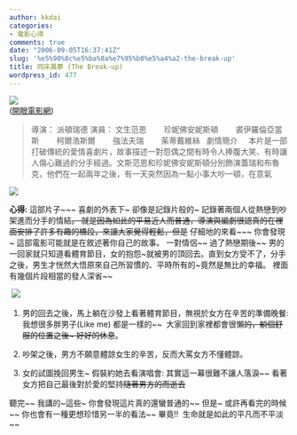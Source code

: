 ```yaml
---
author: kkdai
categories:
- 電影心得
comments: true
date: "2006-09-05T16:37:41Z"
slug: '%e5%90%8c%e5%ba%8a%e7%95%b0%e5%a4%a2-the-break-up'
title: 同床異夢 (The Break-up)
wordpress_id: 477
---
```


![](http://photo.atmovies.com.tw/movie/poster/pl/b/pl_fben4045259401.jpg)  
([開眼電影網](http://movie.atmovies.com.tw/movie/film.asp?action=now&film_id=fben40452594))

<blockquote>導演： 派頓瑞德  
演員： 文生范恩  
       珍妮佛安妮斯頓  
       裘伊羅倫亞當斯  
       柯爾浩斯爾  
       強法夫瑞  
       茱蒂戴維絲  
   
劇情簡介  
    本片是一部打破傳統的愛情喜劇片，故事描述一對怨偶之間有時令人捧腹大笑、有時讓人傷心難過的分手經過。文斯范恩和珍妮佛安妮斯頓分別飾演蓋瑞和布魯克，他們在一起兩年之後，有一天突然因為一點小事大吵一頓，在意氣  

> 
> </blockquote>

**[![](http://www.hamovie.net/photo101/movie/fben40452594/pics_fben4045259402.jpg)](http://app.atmovies.com.tw/photo/photo.cfm?action=photo&film_id=fben40452594&FilmPhotoID=fben4045259402)**

**心得:** 這部片子~~~ 喜劇的外表下~ 卻像是記錄片般的~ 記錄著兩個人從熱戀到吵架進而分手的情結~~。 就是因為如此的平易近人而普通，導演與編劇很認真的在裡面安排了許多有趣的橋段，來讓大家覺得輕鬆，但是~~ 仔細地的來看~~~ 你會發現~ 這部電影可能就是在敘述著你自己的故事。 一對情侶~~ 過了熱戀期後~~ 男的一回家就只知道看體育節目，女的抱怨~就被男的頂回去。直到女方受不了，分手之後，男生才恍然大悟原來自己所習慣的、平時所有的~竟然是無比的幸福。 裡面有幾個片段相當的發人深省~~ 

 [**![](http://www.hamovie.net/photo101/movie/fben40452594/pics_fben4045259401.jpg)**](http://app.atmovies.com.tw/photo/photo.cfm?action=photo&film_id=fben40452594&FilmPhotoID=fben4045259401)

  1. 男的回去之後，馬上躺在沙發上看著體育節目，無視於女方在辛苦的準備晚餐: 我想很多胖男子(Like me) 都是一樣的~~  大家回到家裡都會很懶~~的，躺個舒服的位置之後~ 好好的休息~~。  


  2. 吵架之後，男方不願意體諒女生的辛苦，反而大罵女方不懂體諒。  


  3. 女的試圖挽回男生~ 假裝約她去看演唱會: 其實這一幕很難不讓人落淚~~ 看著女方把自己最後對於愛的堅持~~隨著男方的而逝去~~

聽完~~ 我講的~這些~ 你會發現這片真的還蠻普通的~~ 但是~ 或許再看完的時候~~ 你也會有一種更想珍惜另一半的看法~~ 畢竟!!  生命就是如此的平凡而不平淡~~
